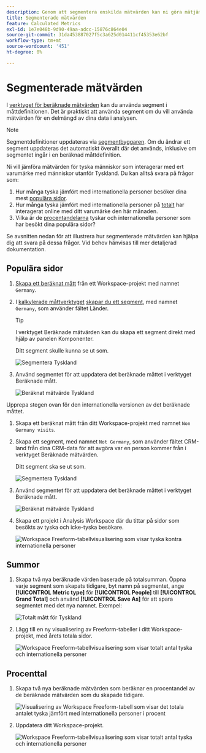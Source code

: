 ```yaml
---
description: Genom att segmentera enskilda mätvärden kan ni göra mätjämförelser inom samma rapport.
title: Segmenterade mätvärden
feature: Calculated Metrics
exl-id: 1e7e048b-9d90-49aa-adcc-15876c864e04
source-git-commit: 31da453887027f5c3a625d014411cf45353e62bf
workflow-type: tm+mt
source-wordcount: '451'
ht-degree: 0%

---
```


# Segmenterade mätvärden

I [verktyget för beräknade mätvärden](cm-build-metrics.md#definition-builder) kan du använda segment i måttdefinitionen. Det är praktiskt att använda segment om du vill använda mätvärden för en delmängd av dina data i analysen.

>[!NOTE]
>
>Segmentdefinitioner uppdateras via [segmentbyggaren](/help/components/segmentation/segmentation-workflow/seg-build.md). Om du ändrar ett segment uppdateras det automatiskt överallt där det används, inklusive om segmentet ingår i en beräknad måttdefinition.
>

Ni vill jämföra mätvärden för tyska människor som interagerar med ert varumärke med människor utanför Tyskland. Du kan alltså svara på frågor som:

1. Hur många tyska jämfört med internationella personer besöker dina mest [populära sidor](#popular-pages).
1. Hur många tyska jämfört med internationella personer på [totalt](#totals) har interagerat online med ditt varumärke den här månaden.
1. Vilka är de [procentandelarna](#percentages) tyskar och internationella personer som har besökt dina populära sidor?

Se avsnitten nedan för att illustrera hur segmenterade mätvärden kan hjälpa dig att svara på dessa frågor. Vid behov hänvisas till mer detaljerad dokumentation.

## Populära sidor

1. [Skapa ett beräknat mått](../cm-workflow.md) från ett Workspace-projekt med namnet `Germany`.
1. I [kalkylerade måttverktyget](cm-build-metrics.md) [skapar du ett segment](/help/components/segmentation/segmentation-workflow/seg-build.md), med namnet `Germany`, som använder fältet Länder.

   >[!TIP]
   >
   >I verktyget Beräknade mätvärden kan du skapa ett segment direkt med hjälp av panelen Komponenter.
   >   

   Ditt segment skulle kunna se ut som.

   ![Segmentera Tyskland](assets/segment-germany.png)

1. Använd segmentet för att uppdatera det beräknade måttet i verktyget Beräknade mått.

   ![Beräknat mätvärde Tyskland](assets/germany-visits.png)

Upprepa stegen ovan för den internationella versionen av det beräknade måttet.

1. Skapa ett beräknat mått från ditt Workspace-projekt med namnet `Non Germany visits`.
1. Skapa ett segment, med namnet `Not Germany`, som använder fältet CRM-land från dina CRM-data för att avgöra var en person kommer från i verktyget Beräknade mätvärden.

   Ditt segment ska se ut som.

   ![Segmentera Tyskland](assets/segment-not-germany.png)

1. Använd segmentet för att uppdatera det beräknade måttet i verktyget Beräknade mått.

   ![Beräknat mätvärde Tyskland](assets/non-germany-visits.png)


1. Skapa ett projekt i Analysis Workspace där du tittar på sidor som besökts av tyska och icke-tyska besökare.

   ![Workspace Freeform-tabellvisualisering som visar tyska kontra internationella personer](assets/workspace-german-vs-international.png)


## Summor

1. Skapa två nya beräknade värden baserade på totalsumman. Öppna varje segment som skapats tidigare, byt namn på segmentet, ange **[!UICONTROL Metric type]** för **[!UICONTROL People]** till **[!UICONTROL Grand Total]** och använd **[!UICONTROL Save As]** för att spara segmentet med det nya namnet. Exempel:

   ![Totalt mått för Tyskland](assets/calculated-metric-germany-total.png)

1. Lägg till en ny visualisering av Freeform-tabeller i ditt Workspace-projekt, med årets totala sidor.

   ![Workspace Freeform-tabellvisualisering som visar totalt antal tyska och internationella personer](assets/workspace-german-vs-international-totals.png)


## Procenttal

1. Skapa två nya beräknade mätvärden som beräknar en procentandel av de beräknade mätvärden som du skapade tidigare.

   ![Visualisering av Workspace Freeform-tabell som visar det totala antalet tyska jämfört med internationella personer i procent](assets/calculated-metric-germany-total-percentage.png)


1. Uppdatera ditt Workspace-projekt.

   ![Workspace Freeform-tabellvisualisering som visar totalt antal tyska och internationella personer](assets/workspace-german-vs-international-totals-percentage.png)

